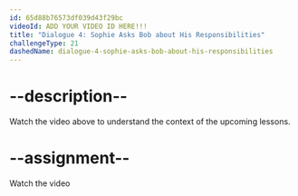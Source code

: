 ```yaml
---
id: 65d88b76573df039d43f29bc
videoId: ADD YOUR VIDEO ID HERE!!!
title: "Dialogue 4: Sophie Asks Bob about His Responsibilities"
challengeType: 21
dashedName: dialogue-4-sophie-asks-bob-about-his-responsibilities
---
```


# --description--

Watch the video above to understand the context of the upcoming lessons.

# --assignment--

Watch the video
